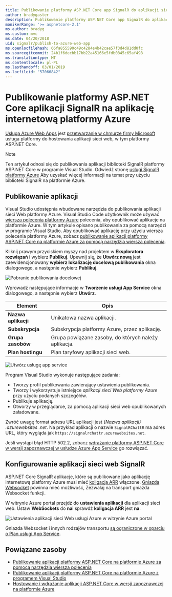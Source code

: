 ```yaml
---
title: Publikowanie platformy ASP.NET Core app SignalR do aplikacji sieci Web platformy Azure
author: bradygaster
description: Publikowanie platformy ASP.NET Core app SignalR do aplikacji sieci Web platformy Azure
monikerRange: '>= aspnetcore-2.1'
ms.author: bradyg
ms.custom: mvc
ms.date: 04/20/2018
uid: signalr/publish-to-azure-web-app
ms.openlocfilehash: 66fa855590c49c4284e4b42cae57f3d4d81dd0fc
ms.sourcegitcommit: 24b1f6decbb17bb22a45166e5fdb0845c65af498
ms.translationtype: MT
ms.contentlocale: pl-PL
ms.lasthandoff: 03/01/2019
ms.locfileid: "57066842"
---
```

# <a name="publish-an-aspnet-core-signalr-app-to-an-azure-web-app"></a>Publikowanie platformy ASP.NET Core aplikacji SignalR na aplikację internetową platformy Azure

[Usługa Azure Web Apps](/azure/app-service/app-service-web-overview) jest [przetwarzanie w chmurze firmy Microsoft](https://azure.microsoft.com/) usługa platformy do hostowania aplikacji sieci web, w tym platformy ASP.NET Core.

> [!NOTE]
> Ten artykuł odnosi się do publikowania aplikacji biblioteki SignalR platformy ASP.NET Core w programie Visual Studio. Odwiedź stronę [usługi SignalR platformy Azure](https://azure.microsoft.com/en-gb/services/signalr-service?) Aby uzyskać więcej informacji na temat przy użyciu biblioteki SignalR na platformie Azure.

## <a name="publish-the-app"></a>Publikowanie aplikacji

Visual Studio udostępnia wbudowane narzędzia do publikowania aplikacji sieci Web platformy Azure. Visual Studio Code użytkownik może używać [wiersza polecenia platformy Azure](/cli/azure) polecenia, aby opublikować aplikacje na platformie Azure. W tym artykule opisano publikowania za pomocą narzędzi w programie Visual Studio. Aby opublikować aplikację przy użyciu wiersza polecenia platformy Azure, zobacz [publikowanie aplikacji platformy ASP.NET Core na platformie Azure za pomocą narzędzia wiersza polecenia](/azure/app-service/app-service-web-get-started-dotnet).

Kliknij prawym przyciskiem myszy nad projektem w **Eksploratora rozwiązań** i wybierz **Publikuj**. Upewnij się, że **Utwórz nową** jest zaewidencjonowany **wybierz lokalizację docelową publikowania** okna dialogowego, a następnie wybierz **Publikuj**.

![Pobranie publikowania docelowej](publish-to-azure-web-app/_static/pick-publish-target-dialog.png)

Wprowadź następujące informacje w **Tworzenie usługi App Service** okna dialogowego, a następnie wybierz **Utwórz**.

| Element | Opis |
| ---- | ----------- |
| **Nazwa aplikacji** | Unikatowa nazwa aplikacji. |
| **Subskrypcja** | Subskrypcja platformy Azure, przez aplikację. |
| **Grupa zasobów** | Grupa powiązane zasoby, do których należy aplikacja.  |
| **Plan hostingu** | Plan taryfowy aplikacji sieci web. |

![Utwórz usługę app service](publish-to-azure-web-app/_static/create-app-service-dialog.png)

Program Visual Studio wykonuje następujące zadania:

* Tworzy profil publikowania zawierający ustawienia publikowania.
* Tworzy i wykorzystuje istniejące *aplikacji sieci Web platformy Azure* przy użyciu podanych szczegółów.
* Publikuje aplikację.
* Otworzy w przeglądarce, za pomocą aplikacji sieci web opublikowanych załadowane.

Zwróć uwagę format adresu URL aplikacji jest *{Nazwa aplikacji} .azurewebsites .net*. Na przykład aplikacji o nazwie `SignalRChattR` ma adres URL, który wygląda jak `https://signalrchattr.azurewebsites.net`.

Jeśli wystąpi błąd HTTP 502.2, zobacz [wdrażanie platformy ASP.NET Core w wersji zapoznawczej w usłudze Azure App Service](xref:host-and-deploy/azure-apps/index) go rozwiązać.

## <a name="configure-signalr-web-app"></a>Konfigurowanie aplikacji sieci web SignalR

ASP.NET Core SignalR aplikacje, które są publikowane jako aplikację internetową platformy Azure musi mieć [koligacja ARR](https://en.wikipedia.org/wiki/Application_Request_Routing) włączone. [Gniazda Websocket](xref:fundamentals/websockets) powinna mieć możliwość, Zezwalaj na transport gniazda Websocket funkcji.

W witrynie Azure portal przejdź do **ustawienia aplikacji** dla aplikacji sieci web. Ustaw **WebSockets** do **na**i sprawdź **koligacja ARR** jest **na**.

![Ustawienia aplikacji sieci Web usługi Azure w witrynie Azure portal](publish-to-azure-web-app/_static/azure-web-app-settings.png)

 Gniazda Websocket i innych rodzajów transportu [są ograniczone w oparciu o Plan usługi App Service](/azure/azure-subscription-service-limits#app-service-limits).

## <a name="related-resources"></a>Powiązane zasoby

* [Publikowanie aplikacji platformy ASP.NET Core na platformie Azure za pomocą narzędzia wiersza polecenia](/azure/app-service/app-service-web-get-started-dotnet)
* [Publikowanie aplikacji platformy ASP.NET Core na platformie Azure z programem Visual Studio](xref:tutorials/publish-to-azure-webapp-using-vs)
* [Hostowanie i wdrażanie aplikacji ASP.NET Core w wersji zapoznawczej na platformie Azure](xref:host-and-deploy/azure-apps/index#deploy-aspnet-core-preview-release-to-azure-app-service)
